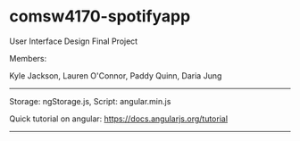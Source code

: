 # comsw4170-spotifyapp
User Interface Design Final Project

Members:

Kyle Jackson, Lauren O'Connor, Paddy Quinn, Daria Jung

*******************************************************************************
Storage: ngStorage.js, Script: angular.min.js

Quick tutorial on angular: https://docs.angularjs.org/tutorial
*******************************************************************************
